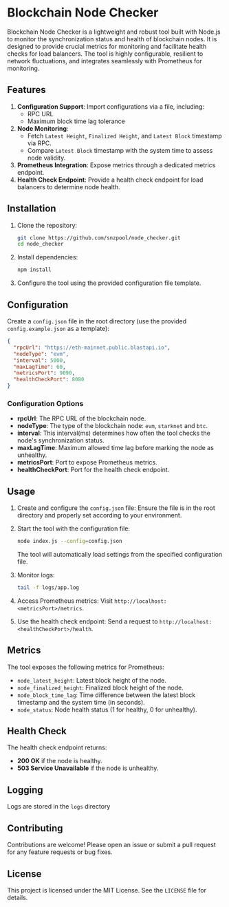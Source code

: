 # Blockchain Node Checker

Blockchain Node Checker is a lightweight and robust tool built with Node.js to monitor the synchronization status and health of blockchain nodes. It is designed to provide crucial metrics for monitoring and facilitate health checks for load balancers. The tool is highly configurable, resilient to network fluctuations, and integrates seamlessly with Prometheus for monitoring.

## Features

1. **Configuration Support**: Import configurations via a file, including:
   - RPC URL
   - Maximum block time lag tolerance
2. **Node Monitoring**:
   - Fetch `Latest Height`, `Finalized Height`, and `Latest Block` timestamp via RPC.
   - Compare `Latest Block` timestamp with the system time to assess node validity.
3. **Prometheus Integration**: Expose metrics through a dedicated metrics endpoint.
4. **Health Check Endpoint**: Provide a health check endpoint for load balancers to determine node health.

## Installation

1. Clone the repository:
   ```bash
   git clone https://github.com/snzpool/node_checker.git
   cd node_checker
   ```

2. Install dependencies:
   ```bash
   npm install
   ```

3. Configure the tool using the provided configuration file template.

## Configuration

Create a `config.json` file in the root directory (use the provided `config.example.json` as a template):

```json
{
  "rpcUrl": "https://eth-mainnet.public.blastapi.io",
  "nodeType": "evm",
  "interval": 5000,
  "maxLagTime": 60,
  "metricsPort": 9090,
  "healthCheckPort": 8080
}
```

### Configuration Options
- **rpcUrl**: The RPC URL of the blockchain node.
- **nodeType**: The type of the blockchain node: `evm`, `starknet` and `btc`.
- **interval**: This interval(ms) determines how often the tool checks the node's synchronization status.
- **maxLagTime**: Maximum allowed time lag before marking the node as unhealthy.
- **metricsPort**: Port to expose Prometheus metrics.
- **healthCheckPort**: Port for the health check endpoint.

## Usage

1. Create and configure the `config.json` file:
   Ensure the file is in the root directory and properly set according to your environment.

2. Start the tool with the configuration file:
   ```bash
   node index.js --config=config.json
   ```
   The tool will automatically load settings from the specified configuration file.

3. Monitor logs:
   ```bash
   tail -f logs/app.log
   ```

4. Access Prometheus metrics:
   Visit `http://localhost:<metricsPort>/metrics`.

5. Use the health check endpoint:
   Send a request to `http://localhost:<healthCheckPort>/health`.

## Metrics
The tool exposes the following metrics for Prometheus:
- `node_latest_height`: Latest block height of the node.
- `node_finalized_height`: Finalized block height of the node.
- `node_block_time_lag`: Time difference between the latest block timestamp and the system time (in seconds).
- `node_status`: Node health status (1 for healthy, 0 for unhealthy).

## Health Check
The health check endpoint returns:
- **200 OK** if the node is healthy.
- **503 Service Unavailable** if the node is unhealthy.

## Logging
Logs are stored in the `logs` directory

## Contributing
Contributions are welcome! Please open an issue or submit a pull request for any feature requests or bug fixes.

## License
This project is licensed under the MIT License. See the `LICENSE` file for details.
